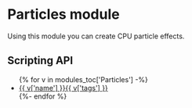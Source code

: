 # Particles module
Using this module you can create CPU particle effects.

## Scripting API
<ul>
{% for v in modules_toc['Particles'] -%}
    <li><a href="{{ v['name'] }}.html">{{ v['name'] }}{{ v['tags'] }}</a></li>
{%- endfor %}
</ul>
